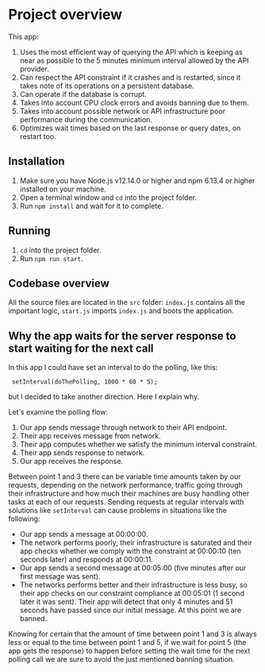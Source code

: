 # Project overview

This app:

 1. Uses the most efficient way of querying the API which is keeping as near as possible to the 5 minutes minimum interval allowed by the API provider.
 2. Can respect the API constraint if it crashes and is restarted, since it takes note of its operations on a persistent database.
 3. Can operate if the database is corrupt.
 4. Takes into account CPU clock errors and avoids banning due to them.
 5. Takes into account possible network or API infrastructure poor performance during the communication.
 6. Optimizes wait times based on the last response or query dates, on restart too.

## Installation

 1. Make sure you have Node.js v12.14.0 or higher and npm 6.13.4 or higher installed on your machine.
 2. Open a terminal window and `cd` into the project folder.
 3. Run `npm install` and wait for it to complete.

## Running

 1. `cd` into the project folder.
 2. Run `npm run start`.
 
## Codebase overview

All the source files are located in the `src` folder: `index.js` contains all the important logic, `start.js` imports `index.js` and boots the application.

## Why the app waits for the server response to start waiting for the next call

In this app I could have set an interval to do the polling, like this:
   

     setInterval(doThePolling, 1000 * 60 * 5);


but I decided to take another direction. Here I explain why.

Let's examine the polling flow:

 1. Our app sends message through network to their API endpoint.
 2. Their app receives message from network.
 3. Their app computes whether we satisfy the minimum interval constraint.
 4. Their app sends response to network.
 5. Our app receives the response.

Between point 1 and 3 there can be variable time amounts taken by our requests, depending on the network performance, traffic going through their infrastructure and how much their machines are busy handling other tasks at each of our requests. Sending requests at regular intervals with solutions like `setInterval` can cause problems in situations like the following:

 - Our app sends a message at 00:00:00.
 - The network performs poorly, their infrastructure is saturated and their app checks whether we comply with the constraint at 00:00:10 (ten seconds later) and responds at 00:00:11.
 - Our app sends a second message at 00:05:00 (five minutes after our first message was sent).
 - The networks performs better and their infrastructure is less busy, so their app checks on our constraint compliance at 00:05:01 (1 second later it was sent). Their app will detect that only 4 minutes and 51 seconds have passed since our initial message. At this point we are banned.
 
 Knowing for certain that the amount of time between point 1 and 3 is always less or equal to the time between point 1 and 5, if we wait for point 5 (the app gets the response) to happen before setting the wait time for the next polling call we are sure to avoid the just mentioned banning situation.
